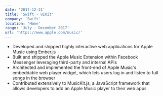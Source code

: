 ```yaml
---
date: '2017-12-21'
title: 'Swift - UIKit'
company: 'Swift'
location: 'Home'
range: 'July - December 2017'
url: 'https://www.apple.com/music/'
---
```


- Developed and shipped highly interactive web applications for Apple Music using Ember.js
- Built and shipped the Apple Music Extension within Facebook Messenger leveraging third-party and internal APIs
- Architected and implemented the front-end of Apple Music's embeddable web player widget, which lets users log in and listen to full songs in the browser
- Contributed extensively to MusicKit.js, a JavaScript framework that allows developers to add an Apple Music player to their web apps
